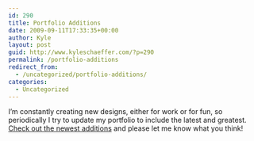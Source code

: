 ```yaml
---
id: 290
title: Portfolio Additions
date: 2009-09-11T17:33:35+00:00
author: Kyle
layout: post
guid: http://www.kyleschaeffer.com/?p=290
permalink: /portfolio-additions
redirect_from:
  - /uncategorized/portfolio-additions/
categories:
  - Uncategorized
---
```

I’m constantly creating new designs, either for work or for fun, so periodically I try to update my portfolio to include the latest and greatest. [Check out the newest additions](/portfolio) and please let me know what you think!
